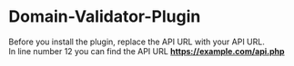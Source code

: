 # Domain-Validator-Plugin

Before you install the plugin, replace the API URL with your API URL.<br>
In line number 12 you can find the API URL **https://example.com/api.php**
